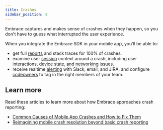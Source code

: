 ```yaml
---
title: Crashes
sidebar_position: 8
---
```


Embrace captures and makes sense of crashes when they happen, so you don't have to guess what interrupted the user experience.

When you integrate the Embrace SDK in your mobile app, you’ll be able to:
- get full [reports](/product/crashes/crash-reporting.md) and stack traces for 100% of crashes.
- examine user [session](/product/sessions/) context around a crash, including user interactions, device state, and [networking](/product/network/) issues.
- receive realtime [alerting](/product/alerting.md) with Slack, email, and JIRA, and configure [codeowners](/product/crashes/crash-tagging.md) to tag in the right members of your team.

## Learn more

Read these articles to learn more about how Embrace approaches crash reporting:

- [Common Causes of Mobile App Crashes and How to Fix Them](https://embrace.io/blog/common-causes-of-mobile-app-crashes-and-how-to-fix-them/)
- [Reimagining mobile crash resolution beyond basic crash reporting](https://embrace.io/blog/reimagining-crash-reporting/)